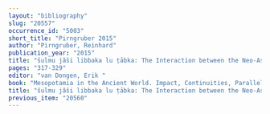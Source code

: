 ```yaml
---
layout: "bibliography"
slug: "20557"
occurrence_id: "5003"
short_title: "Pirngruber 2015"
author: "Pirngruber, Reinhard"
publication_year: "2015"
title: "šulmu jâši libbaka lu ṭābka: The Interaction between the Neo-Assyrian King and the Outside World"
pages: "317-329"
editor: "van Dongen, Erik "
book: "Mesopotamia in the Ancient World. Impact, Continuities, Parallels. Proceedings of the Seventh Symposium of the Melammu Project Held in Obergurgl, Austria, November 4-8, 2013, Melammu Symposia 7 (Münster)"
title: "šulmu jâši libbaka lu ṭābka: The Interaction between the Neo-Assyrian King and the Outside World"
previous_item: "20560"
---
```

